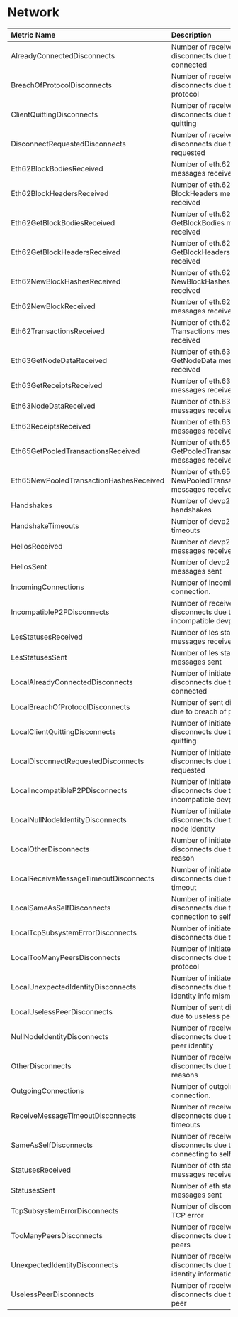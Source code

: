# Network

| Metric Name | Description |
| :--- | :--- |
| AlreadyConnectedDisconnects | Number of received disconnects due to already connected |
| BreachOfProtocolDisconnects | Number of received disconnects due to breach of protocol |
| ClientQuittingDisconnects | Number of received disconnects due to client quitting |
| DisconnectRequestedDisconnects | Number of received disconnects due to disconnect requested |
| Eth62BlockBodiesReceived | Number of eth.62 BlockBodies messages received |
| Eth62BlockHeadersReceived | Number of eth.62 BlockHeaders messages received |
| Eth62GetBlockBodiesReceived | Number of eth.62 GetBlockBodies messages received |
| Eth62GetBlockHeadersReceived | Number of eth.62 GetBlockHeaders messages received |
| Eth62NewBlockHashesReceived | Number of eth.62 NewBlockHashes messages received |
| Eth62NewBlockReceived | Number of eth.62 NewBlock messages received |
| Eth62TransactionsReceived | Number of eth.62 Transactions messages received |
| Eth63GetNodeDataReceived | Number of eth.63 GetNodeData messages received |
| Eth63GetReceiptsReceived | Number of eth.63 GetReceipts messages received |
| Eth63NodeDataReceived | Number of eth.63 NodeData messages received |
| Eth63ReceiptsReceived | Number of eth.63 Receipts messages received |
| Eth65GetPooledTransactionsReceived | Number of eth.65 GetPooledTransactions messages received |
| Eth65NewPooledTransactionHashesReceived | Number of eth.65 NewPooledTransactionHashes messages received |
| Handshakes | Number of devp2p handshakes |
| HandshakeTimeouts | Number of devp2p handshke timeouts |
| HellosReceived | Number of devp2p hello messages received |
| HellosSent | Number of devp2p hello messages sent |
| IncomingConnections | Number of incoming connection. |
| IncompatibleP2PDisconnects | Number of received disconnects due to incompatible devp2p version |
| LesStatusesReceived | Number of les status messages received |
| LesStatusesSent | Number of les status messages sent |
| LocalAlreadyConnectedDisconnects | Number of initiated disconnects due to already connected |
| LocalBreachOfProtocolDisconnects | Number of sent disconnects due to breach of protocol |
| LocalClientQuittingDisconnects | Number of initiated disconnects due to client quitting |
| LocalDisconnectRequestedDisconnects | Number of initiated disconnects due to disconnect requested |
| LocalIncompatibleP2PDisconnects | Number of initiated disconnects due to incompatible devp2p |
| LocalNullNodeIdentityDisconnects | Number of initiated disconnects due to missing node identity |
| LocalOtherDisconnects | Number of initiated disconnects due to other reason |
| LocalReceiveMessageTimeoutDisconnects | Number of initiated disconnects due to request timeout |
| LocalSameAsSelfDisconnects | Number of initiated disconnects due to connection to self |
| LocalTcpSubsystemErrorDisconnects | Number of initiated disconnects due to TCP error |
| LocalTooManyPeersDisconnects | Number of initiated disconnects due to breach of protocol |
| LocalUnexpectedIdentityDisconnects | Number of initiated disconnects due to node identity info mismatch |
| LocalUselessPeerDisconnects | Number of sent disconnects due to useless peer |
| NullNodeIdentityDisconnects | Number of received disconnects due to missing peer identity |
| OtherDisconnects | Number of received disconnects due to other reasons |
| OutgoingConnections | Number of outgoing connection. |
| ReceiveMessageTimeoutDisconnects | Number of received disconnects due to request timeouts |
| SameAsSelfDisconnects | Number of received disconnects due to connecting to self |
| StatusesReceived | Number of eth status messages received |
| StatusesSent | Number of eth status messages sent |
| TcpSubsystemErrorDisconnects | Number of disconnects due to TCP error |
| TooManyPeersDisconnects | Number of received disconnects due to too many peers |
| UnexpectedIdentityDisconnects | Number of received disconnects due to peer identity information mismatch |
| UselessPeerDisconnects | Number of received disconnects due to useless peer |

